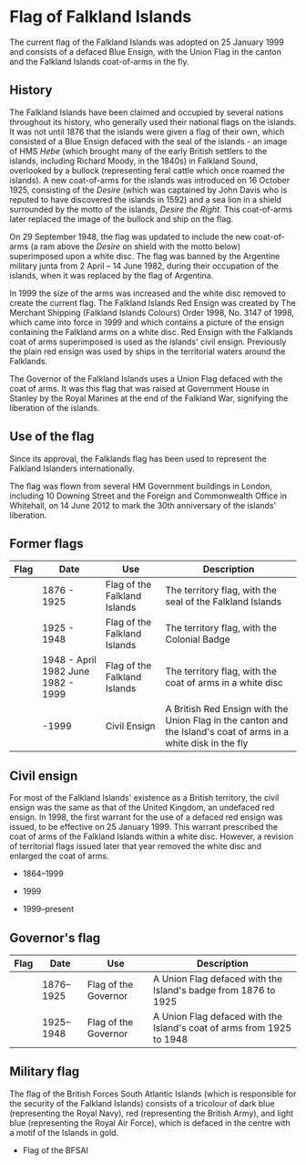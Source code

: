 # Flag of Falkland Islands

The current flag of the Falkland Islands was adopted on 25 January 1999 and consists of a defaced Blue Ensign, with the Union Flag in the canton and the Falkland Islands coat-of-arms in the fly.

## History

The Falkland Islands have been claimed and occupied by several nations throughout its history, who generally used their national flags on the islands. It was not until 1876 that the islands were given a flag of their own, which consisted of a Blue Ensign defaced with the seal of the islands - an image of HMS *Hebe* (which brought many of the early British settlers to the islands, including Richard Moody, in the 1840s) in Falkland Sound, overlooked by a bullock (representing feral cattle which once roamed the islands). A new coat-of-arms for the islands was introduced on 16 October 1925, consisting of the *Desire* (which was captained by John Davis who is reputed to have discovered the islands in 1592) and a sea lion in a shield surrounded by the motto of the islands, *Desire the Right*. This coat-of-arms later replaced the image of the bullock and ship on the flag.

On 29 September 1948, the flag was updated to include the new coat-of-arms (a ram above the *Desire* on shield with the motto below) superimposed upon a white disc. The flag was banned by the Argentine military junta from 2 April – 14 June 1982, during their occupation of the islands, when it was replaced by the flag of Argentina.

In 1999 the size of the arms was increased and the white disc removed to create the current flag. The Falkland Islands Red Ensign was created by The Merchant Shipping (Falkland Islands Colours) Order 1998, No. 3147 of 1998, which came into force in 1999 and which contains a picture of the ensign containing the Falkland arms on a white disc. Red Ensign with the Falklands coat of arms superimposed is used as the islands' civil ensign. Previously the plain red ensign was used by ships in the territorial waters around the Falklands.

The Governor of the Falkland Islands uses a Union Flag defaced with the coat of arms. It was this flag that was raised at Government House in Stanley by the Royal Marines at the end of the Falkland War, signifying the liberation of the islands.

## Use of the flag

Since its approval, the Falklands flag has been used to represent the Falkland Islanders internationally.

The flag was flown from several HM Government buildings in London, including 10 Downing Street and the Foreign and Commonwealth Office in Whitehall, on 14 June 2012 to mark the 30th anniversary of the islands' liberation.

## Former flags

| Flag | Date                               | Use                          | Description                                                                                                     |
| ---- | ---------------------------------- | ---------------------------- | --------------------------------------------------------------------------------------------------------------- |
|      | 1876 - 1925                        | Flag of the Falkland Islands | The territory flag, with the seal of the Falkland Islands                                                       |
|      | 1925 - 1948                        | Flag of the Falkland Islands | The territory flag, with the Colonial Badge                                                                     |
|      | 1948 - April 1982 June 1982 - 1999 | Flag of the Falkland Islands | The territory flag, with the coat of arms in a white disc                                                       |
|      | -1999                              | Civil Ensign                 | A British Red Ensign with the Union Flag in the canton and the Island's coat of arms in a white disk in the fly |

## Civil ensign

For most of the Falkland Islands' existence as a British territory, the civil ensign was the same as that of the United Kingdom, an undefaced red ensign. In 1998, the first warrant for the use of a defaced red ensign was issued, to be effective on 25 January 1999. This warrant prescribed the coat of arms of the Falkland Islands within a white disc. However, a revision of territorial flags issued later that year removed the white disc and enlarged the coat of arms.

-  1864–1999

-  1999

- 1999–present

## Governor's flag

| Flag | Date      | Use                  | Description                                                           |
| ---- | --------- | -------------------- | --------------------------------------------------------------------- |
|      | 1876–1925 | Flag of the Governor | A Union Flag defaced with the Island's badge from 1876 to 1925        |
|      | 1925–1948 | Flag of the Governor | A Union Flag defaced with the Island's coat of arms from 1925 to 1948 |

## Military flag

The flag of the British Forces South Atlantic Islands (which is responsible for the security of the Falkland Islands) consists of a tricolour of dark blue (representing the Royal Navy), red (representing the British Army), and light blue (representing the Royal Air Force), which is defaced in the centre with a motif of the Islands in gold.

- Flag of the BFSAI
